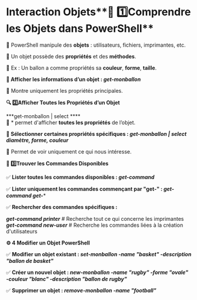 # Interaction Objets**🎯 1️⃣️Comprendre les Objets dans PowerShell**

📌 PowerShell manipule des **objets** : utilisateurs, fichiers, imprimantes, etc.

📌 Un objet possède des **propriétés** et des **méthodes**.

📌 Ex : Un ballon a comme propriétés sa **couleur**, **forme**, **taille**.

**🔹 Afficher les informations d’un objet : *get-monballon***

📌 Montre uniquement les propriétés principales.



**🔍 2️⃣️Afficher Toutes les Propriétés d’un Objet**

***get-monballon | select ****  
📌 * permet d'afficher **toutes les propriétés** de l’objet.

**🔹 Sélectionner certaines propriétés spécifiques : *get-monballon | select diamètre, forme, couleur***

📌 Permet de voir uniquement ce qui nous intéresse.



**🔄 3️⃣️Trouver les Commandes Disponibles**

✅ **Lister toutes les commandes disponibles : *get-command***

✅ **Lister uniquement les commandes commençant par "get-" : *get-command get-****

✅ **Rechercher des commandes spécifiques :**

***get-command *printer**** # Recherche tout ce qui concerne les imprimantes  
***get-command new-*user**** # Recherche les commandes liées à la création d'utilisateurs



**⚙️ 4 Modifier un Objet PowerShell**

✅ **Modifier un objet existant : *set-monballon -name "basket" -description "ballon de basket"***

✅ **Créer un nouvel objet : *new-monballon -name "rugby" -forme "ovale" -couleur "blanc" -description "ballon de rugby"***

✅ **Supprimer un objet : *remove-monballon -name "football"***
